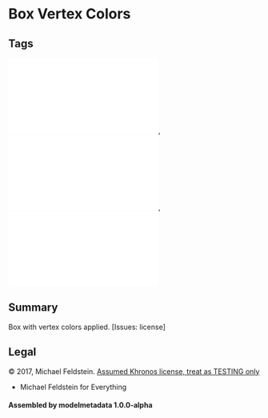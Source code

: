 # Box Vertex Colors

## Tags

![core](../../Models-core.md), ![issues](../../Models-issues.md), ![testing](../../Models-testing.md)

## Summary

Box with vertex colors applied. [Issues: license]

## Legal

&copy; 2017, Michael Feldstein. [Assumed Khronos license, treat as TESTING only]()

 - Michael Feldstein for Everything

#### Assembled by modelmetadata 1.0.0-alpha